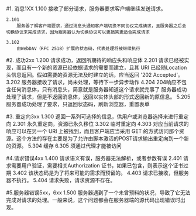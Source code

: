 #1. 消息1XX
    1.100
        接收了部分请求，服务器要求客户端继续发送请求。

    2.101
        服务器了解客户端要求，通过消息头通知客户端切换不同协议完成请求，且服务器之后会切换协议来完成请求，因为服务器认为切换协议可以更搞笑更适合完成请求

    3.102
        由WebDAV（RFC 2518）扩展的状态码，代表处理将被继续执行

#2. 成功2xx
    1.200
        请求成功，返回所期待的响应头和响应体
    2.201
        请求已经被实现，而且有一个新的资源已经依据请求的需要而建立，且其 URI 已经随Location 头信息返回。假如需要的资源无法及时建立的话，应当返回 '202 Accepted'。
    3.202
        服务器接收了请求，尚未处理，等待下一步异步动作
    4.204
        204响应不包含任何消息体，只有消息头，简意就是服务器知道这个请求就完事了
        服务器成功处理了请求，但是不返回消息体，返回以实体头部的形式返回新的原信息。
    5.205
        服务器成功处理了要求，只返回状态码，刷新浏览器，重置表单

#3. 重定向3xx
    1.300
        返回一系列可选择的信息，供用户或浏览器选择来进行重定向
    2.301
        永久重定向，资源已永久移位
    3.302
        临时重定向
    4.303
        对应当前请求的响应可以在另一个 URI 上被找到，而且客户端应当采用 GET 的方式访问那个资源。这个方法的存在主要是为了允许由脚本激活的POST请求输出重定向到一个新的资源。
    5.304
        缓存
    6.305
        须通过代理才能被访问

#4.请求错误4xx
    1.400
        请求语义有误，服务器无法解析，或者参数有误
    2.401
        请求需要用户验证，需要相关Authorization 证书，如果已包含，则表示这个证书过期
    3.402
        该状态码是为了将来可能的需求而预留的。
    4.403
        请求已接收，但服务器不执行。
    5.404
        请求失败，请求资源不存在。

#5.服务器错误5xx，6xx
    1.500
        服务器遇到了一个未曾预料的状况，导致了它无法完成对请求的处理。一般来说，这个问题都会在服务器端的源代码出现错误时出现。




